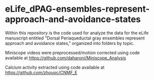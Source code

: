 # eLife_dPAG-ensembles-represent-approach-and-avoidance-states
Within this repository is the code used for analyze the data for the eLife manuscript entitled "Dorsal Periaqueductal gray ensembles represent approach and avoidance states," 
organized into folders by topic.

Miniscope videos were preprocessed/motion corrected using code available at https://github.com/daharoni/Miniscope_Analysis

Calcium activity extracted using code available at https://github.com/zhoupc/CNMF_E
